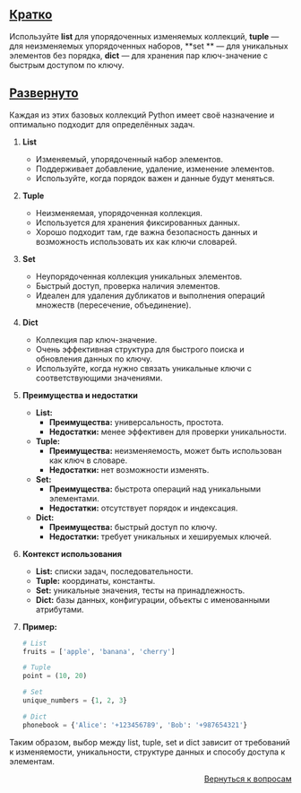 ## <u>Кратко</u>

Используйте **list** для упорядоченных изменяемых коллекций, **tuple** — для неизменяемых упорядоченных наборов, **set
** — для уникальных элементов без порядка, **dict** — для хранения пар ключ-значение с быстрым доступом по ключу.

## <u>Развернуто</u>

Каждая из этих базовых коллекций Python имеет своё назначение и оптимально подходит для определённых задач.

1. **List**
    - Изменяемый, упорядоченный набор элементов.
    - Поддерживает добавление, удаление, изменение элементов.
    - Используйте, когда порядок важен и данные будут меняться.

2. **Tuple**
    - Неизменяемая, упорядоченная коллекция.
    - Используется для хранения фиксированных данных.
    - Хорошо подходит там, где важна безопасность данных и возможность использовать их как ключи словарей.

3. **Set**
    - Неупорядоченная коллекция уникальных элементов.
    - Быстрый доступ, проверка наличия элементов.
    - Идеален для удаления дубликатов и выполнения операций множеств (пересечение, объединение).

4. **Dict**
    - Коллекция пар ключ-значение.
    - Очень эффективная структура для быстрого поиска и обновления данных по ключу.
    - Используйте, когда нужно связать уникальные ключи с соответствующими значениями.

5. **Преимущества и недостатки**
    - **List:**
        - **Преимущества:** универсальность, простота.
        - **Недостатки:** менее эффективен для проверки уникальности.
    - **Tuple:**
        - **Преимущества:** неизменяемость, может быть использован как ключ в словаре.
        - **Недостатки:** нет возможности изменять.
    - **Set:**
        - **Преимущества:** быстрота операций над уникальными элементами.
        - **Недостатки:** отсутствует порядок и индексация.
    - **Dict:**
        - **Преимущества:** быстрый доступ по ключу.
        - **Недостатки:** требует уникальных и хешируемых ключей.

6. **Контекст использования**
    - **List:** списки задач, последовательности.
    - **Tuple:** координаты, константы.
    - **Set:** уникальные значения, тесты на принадлежность.
    - **Dict:** базы данных, конфигурации, объекты с именованными атрибутами.

7. **Пример:**
    ```python
    # List
    fruits = ['apple', 'banana', 'cherry']

    # Tuple
    point = (10, 20)

    # Set
    unique_numbers = {1, 2, 3}

    # Dict
    phonebook = {'Alice': '+123456789', 'Bob': '+987654321'}
    ```

Таким образом, выбор между list, tuple, set и dict зависит от требований к изменяемости, уникальности, структуре данных
и способу доступа к элементам.

<div align="right">

[Вернуться к вопросам](../Вопросы.md)

</div>
